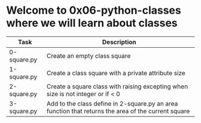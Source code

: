 # Welcome to 0x06-python-classes where we will learn about classes 
| Task | Description |
| ---- | ----------- |
| 0-square.py | Create an empty class square |
| 1-square.py | Create a class square with a private attribute size |
| 2-square.py | Create a square class with raising excepting when size is not integer or if < 0 |
| 3-square.py | Add to the class define in 2-square.py an area function that returns the area of the current square |
